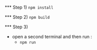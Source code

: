 *** Step 1)
``` npm install ```

*** Step 2)
``` npm build ```

*** Step 3)
- open a second terminal and then run :
  - ``` npm run ```